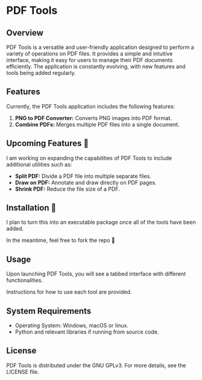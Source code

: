 # PDF Tools

## Overview

PDF Tools is a versatile and user-friendly application designed to perform a variety of operations on PDF files. It provides a simple and intuitive interface, making it easy for users to manage their PDF documents efficiently. The application is constantly evolving, with new features and tools being added regularly.

## Features

Currently, the PDF Tools application includes the following features:

1. **PNG to PDF Converter:** Converts PNG images into PDF format.
2. **Combine PDFs:** Merges multiple PDF files into a single document.

## Upcoming Features 🚧

I am working on expanding the capabilities of PDF Tools to include additional utilities such as:

- **Split PDF:** Divide a PDF file into multiple separate files.
- **Draw on PDF:** Annotate and draw directly on PDF pages.
- **Shrink PDF:** Reduce the file size of a PDF.

## Installation 🚧

I plan to turn this into an executable package once all of the tools have been added.

In the meantime, feel free to fork the repo 🙂

## Usage

Upon launching PDF Tools, you will see a tabbed interface with different functionalities.

Instructions for how to use each tool are provided.

## System Requirements

- Operating System: Windows, macOS or linux.
- Python and relevant libraries if running from source code.

## License

PDF Tools is distributed under the GNU GPLv3. For more details, see the LICENSE file.
